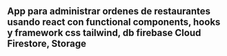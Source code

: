 ## App para administrar ordenes de restaurantes usando react con functional components, hooks y framework css tailwind, db firebase Cloud Firestore, Storage